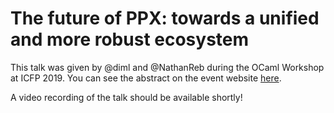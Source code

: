 # The future of PPX: towards a unified and more robust ecosystem

This talk was given by @diml and @NathanReb during the OCaml Workshop at ICFP 2019.
You can see the abstract on the event website [here](https://icfp19.sigplan.org/details/ocaml-2019-papers/8/The-future-of-OCaml-PPX-towards-a-unified-and-more-robust-ecosystem).

A video recording of the talk should be available shortly!
